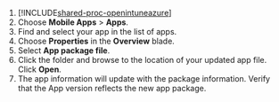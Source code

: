 1. [!INCLUDE[shared-proc-openintuneazure](shared-proc-openintuneazure.md)] 
2. Choose **Mobile Apps** > **Apps**.
3. Find and select your app in the list of apps.
4. Choose **Properties** in the **Overview** blade.
5. Select **App package file**.
6. Click the folder and browse to the location of your updated app file. Click **Open**.
7. The app information will update with the package information. Verify that the App version reflects the new app package.  